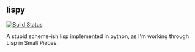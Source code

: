 ## lispy ##

[![Build Status](https://travis-ci.org/rpedde/lispy.png?branch=master)](https://travis-ci.org/rpedde/lispy)

A stupid scheme-ish lisp implemented in python, as I'm working through
Lisp in Small Pieces.

